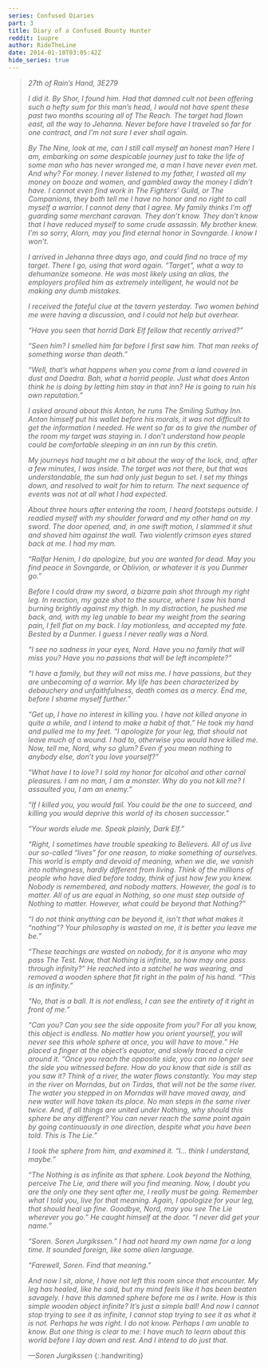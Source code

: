 ```yaml
---
series: Confused Diaries
part: 3
title: Diary of a Confused Bounty Hunter
reddit: 1uupre
author: RideTheLine
date: 2014-01-10T03:05:42Z
hide_series: true
---
```


> *27th of Rain’s Hand, 3E279*
>
> *I did it. By Shor, I found him. Had that damned cult not been offering such*
> *a hefty sum for this man’s head, I would not have spent these past two*
> *months scouring all of The Reach. The target had flown east, all the way to*
> *Jehanna. Never before have I traveled so far for one contract, and I’m not*
> *sure I ever shall again.*
>
> *By The Nine, look at me, can I still call myself an honest man? Here I am,*
> *embarking on some despicable journey just to take the life of some man who*
> *has never wronged me, a man I have never even met. And why? For money. I*
> *never listened to my father, I wasted all my money on booze and women, and*
> *gambled away the money I didn’t have. I cannot even find work in The*
> *Fighters’ Guild, or The Companions, they both tell me I have no honor and no*
> *right to call myself a warrior. I cannot deny that I agree. My family thinks*
> *I’m off guarding some merchant caravan. They don’t know. They don’t know*
> *that I have reduced myself to some crude assassin. My brother knew. I’m so*
> *sorry, Alorn, may you find eternal honor in Sovngarde. I know I won’t.*
>
> *I arrived in Jehanna three days ago, and could find no trace of my target.*
> *There I go, using that word again. “Target”, what a way to dehumanize*
> *someone. He was most likely using an alias, the employers profiled him as*
> *extremely intelligent, he would not be making any dumb mistakes.*
>
> *I received the fateful clue at the tavern yesterday. Two women behind me*
> *were having a discussion, and I could not help but overhear.*
>
> *“Have you seen that horrid Dark Elf fellow that recently arrived?”*
>
> *“Seen him? I smelled him far before I first saw him. That man reeks of*
> *something worse than death.”*
>
> *“Well, that’s what happens when you come from a land covered in dust and*
> *Daedra. Bah, what a horrid people. Just what does Anton think he is doing by*
> *letting him stay in that inn? He is going to ruin his own reputation.”*
>
> *I asked around about this Anton, he runs The Smiling Suthay Inn. Anton*
> *himself put his wallet before his morals, it was not difficult to get the*
> *information I needed. He went so far as to give the number of the room my*
> *target was staying in. I don’t understand how people could be comfortable*
> *sleeping in an inn run by this cretin.*
>
> *My journeys had taught me a bit about the way of the lock, and, after a few*
> *minutes, I was inside. The target was not there, but that was*
> *understandable, the sun had only just begun to set. I set my things down,*
> *and resolved to wait for him to return. The next sequence of events was not*
> *at all what I had expected.*
>
> *About three hours after entering the room, I heard footsteps outside. I*
> *readied myself with my shoulder forward and my other hand on my sword. The*
> *door opened, and, in one swift motion, I slammed it shut and shoved him*
> *against the wall. Two violently crimson eyes stared back at me. I had my*
> *man.*
>
> *“Ralfar Henim, I do apologize, but you are wanted for dead. May you find*
> *peace in Sovngarde, or Oblivion, or whatever it is you Dunmer go.”*
>
> *Before I could draw my sword, a bizarre pain shot through my right leg. In*
> *reaction, my gaze shot to the source, where I saw his hand burning brightly*
> *against my thigh. In my distraction, he pushed me back, and, with my leg*
> *unable to bear my weight from the searing pain, I fell flat on my back. I*
> *lay motionless, and accepted my fate. Bested by a Dunmer. I guess I never*
> *really was a Nord.*
>
> *“I see no sadness in your eyes, Nord. Have you no family that will miss you?*
> *Have you no passions that will be left incomplete?”*
>
> *“I have a family, but they will not miss me. I have passions, but they are*
> *unbecoming of a warrior. My life has been characterized by debauchery and*
> *unfaithfulness, death comes as a mercy. End me, before I shame myself*
> *further.”*
>
> *“Get up, I have no interest in killing you. I have not killed anyone in*
> *quite a while, and I intend to make a habit of that.” He took my hand and*
> *pulled me to my feet. “I apologize for your leg, that should not leave much*
> *of a wound. I had to, otherwise you would have killed me. Now, tell me,*
> *Nord, why so glum? Even if you mean nothing to anybody else, don’t you love*
> *yourself?”*
>
> *“What have I to love? I sold my honor for alcohol and other carnal*
> *pleasures. I am no man, I am a monster. Why do you not kill me? I assaulted*
> *you, I am an enemy.”*
>
> *“If I killed you, you would fail. You could be the one to succeed, and*
> *killing you would deprive this world of its chosen successor.”*
>
> *“Your words elude me. Speak plainly, Dark Elf.”*
>
> *“Right, I sometimes have trouble speaking to Believers. All of us live our*
> *so-called “lives” for one reason, to make something of ourselves. This world*
> *is empty and devoid of meaning, when we die, we vanish into nothingness,*
> *hardly different from living. Think of the millions of people who have died*
> *before today, think of just how few you knew. Nobody is remembered, and*
> *nobody matters. However, the goal is to matter. All of us are equal in*
> *Nothing, so one must step outside of Nothing to matter. However, what could*
> *be beyond that Nothing?”*
>
> *“I do not think anything can be beyond it, isn’t that what makes it*
> *“nothing”? Your philosophy is wasted on me, it is better you leave me be.”*
>
> *“These teachings are wasted on nobody, for it is anyone who may pass The*
> *Test. Now, that Nothing is infinite, so how may one pass through infinity?”*
> *He reached into a satchel he was wearing, and removed a wooden sphere that*
> *fit right in the palm of his hand. “This is an infinity.”*
>
> *“No, that is a ball. It is not endless, I can see the entirety of it right*
> *in front of me.”*
>
> *“Can you? Can you see the side opposite from you? For all you know, this*
> *object is endless. No matter how you orient yourself, you will never see*
> *this whole sphere at once, you will have to move.” He placed a finger at the*
> *object’s equator, and slowly traced a circle around it. “Once you reach the*
> *opposite side, you can no longer see the side you witnessed before. How do*
> *you know that side is still as you saw it? Think of a river, the water flows*
> *constantly. You may step in the river on Morndas, but on Tirdas, that will*
> *not be the same river. The water you stepped in on Morndas will have moved*
> *away, and new water will have taken its place. No man steps in the same*
> *river twice. And, if all things are united under Nothing, why should this*
> *sphere be any different? You can never reach the same point again by going*
> *continuously in one direction, despite what you have been told. This is The*
> *Lie.”*
>
> *I took the sphere from him, and examined it. “I… think I understand, maybe.”*
>
> *“The Nothing is as infinite as that sphere. Look beyond the Nothing,*
> *perceive The Lie, and there will you find meaning. Now, I doubt you are the*
> *only one they sent after me, I really must be going. Remember what I told*
> *you, live for that meaning. Again, I apologize for your leg, that should*
> *heal up fine. Goodbye, Nord, may you see The Lie wherever you go.” He caught*
> *himself at the door. “I never did get your name.”*
>
> *“Soren. Soren Jurgikssen.” I had not heard my own name for a long time. It*
> *sounded foreign, like some alien language.*
>
> *“Farewell, Soren. Find that meaning.”*
>
> *And now I sit, alone, I have not left this room since that encounter. My leg*
> *has healed, like he said, but my mind feels like it has been beaten*
> *savagely. I have this damned sphere before me as I write. How is this simple*
> *wooden object infinite? It’s just a simple ball! And now I cannot stop*
> *trying to see it as infinite, I cannot stop trying to see it as what it is*
> *not. Perhaps he was right. I do not know. Perhaps I am unable to know. But*
> *one thing is clear to me: I have much to learn about this world before I lay*
> *down and rest. And I intend to do just that.*
>
> *—Soren Jurgikssen*
{:.handwriting}
